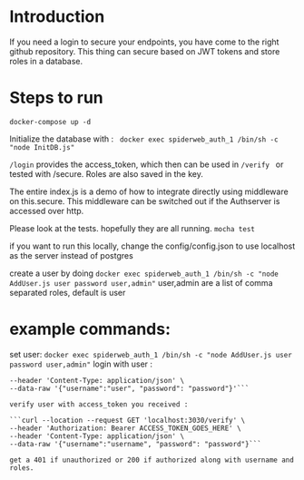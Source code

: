# Introduction 
If you need a login to secure your endpoints, you have come to the right github repository. 
This thing can secure based on JWT tokens and store roles in a database. 
# Steps to run 
 ```docker-compose up -d```
 
Initialize the database with : ``` docker exec spiderweb_auth_1 /bin/sh -c "node InitDB.js"```

```/login``` provides the access_token, which then can be used in ```/verify ``` or tested with /secure. Roles are also saved in the key. 

The entire index.js is a demo of how to integrate directly using middleware on this.secure. This middleware can be switched out if the Authserver is accessed over http. 

Please look at the tests. hopefully they are all running. ``` mocha test ```

if you want to run this locally, change the config/config.json to use localhost as the server instead of postgres

create a user by doing  ``` docker exec spiderweb_auth_1 /bin/sh -c "node AddUser.js user password user,admin" ``` user,admin are a list of comma separated roles, default is user

# example commands: 
set user: 
``` docker exec spiderweb_auth_1 /bin/sh -c "node AddUser.js user password user,admin" ```
login with user : 
``` curl --location --request POST '0.0.0.0:3030/login' \
--header 'Content-Type: application/json' \
--data-raw '{"username":"user", "password": "password"}'```

verify user with access_token you received :

```curl --location --request GET 'localhost:3030/verify' \
--header 'Authorization: Bearer ACCESS_TOKEN_GOES_HERE' \
--header 'Content-Type: application/json' \
--data-raw '{"username":"username", "password": "password"}```

get a 401 if unauthorized or 200 if authorized along with username and roles. 


